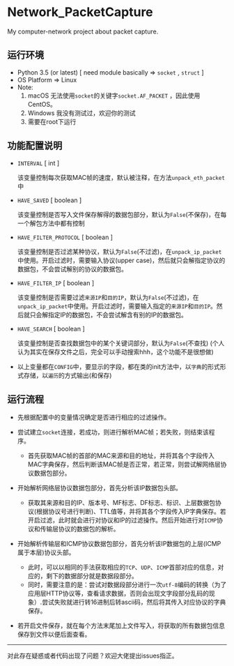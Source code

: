 # Network_PacketCapture
My computer-network project about packet capture. 

## 运行环境
+ Python 3.5 (or latest)        [ need module basically => `socket` ,  `struct` ]
+ OS Platform   =>   Linux
+ Note:  
    1. macOS 无法使用`socket`的关键字`socket.AF_PACKET` ，因此使用CentOS。
    2. Windows 我没有测试过，欢迎你的测试
    3. 需要在root下运行

## 功能配置说明
+ `INTERVAL`  [ int ]

    该变量控制每次获取MAC帧的速度，默认被注释，在方法`unpack_eth_packet`中
    
+ `HAVE_SAVED`  [ boolean ]

    该变量控制是否写入文件保存解得的数据包部分，默认为`False`(不保存)，在每一个解包方法中都有控制
    
+ `HAVE_FILTER_PROTOCOL`  [ boolean ]

    该变量控制是否过滤某种协议，默认为`False`(不过滤)，在`unpack_ip_packet`中使用。开启过滤时，需要输入协议(upper case)，然后就只会解指定协议的数据包，不会尝试解别的协议的数据包。
    
+ `HAVE_FILTER_IP`  [ boolean ]

    该变量控制是否需要过滤`来源IP`和`目的IP`，默认为`False`(不过滤)，在`unpack_ip_packet`中使用。开启过滤时，需要输入指定的`来源IP`和`目的IP`。然后就只会解指定IP的数据包，不会尝试解含有别的IP的数据包。
    
+ `HAVE_SEARCH`  [ boolean ]

    该变量控制是否查找数据包中的某个关键词部分，默认为`False`(不查找) (个人认为其实在保存文件之后，完全可以手动搜索hhh，这个功能不是很想做)
    
+ 以上变量都在`CONFIG`中，要显示的字段，都在类的init方法中，以`字典`的形式形式存储，以`遍历`的方式输出(和保存)

## 运行流程
+ 先根据配置中的变量情况确定是否进行相应的过滤操作。 

+ 尝试建立`socket`连接，若成功，则进行解析MAC帧；若失败，则结束该程序。
    + 首先获取MAC帧的首部的MAC来源和目的地址，并将其各个字段传入MAC字典保存，然后判断该MAC帧是否正常，若正常，则尝试解网络层协议数据包部分。

+ 开始解析网络层协议数据包部分，首先分析该IP数据包头部。
    + 获取其来源和目的IP、版本号、MF标志、DF标志、标识、上层数据包协议(根据协议号进行判断)、TTL值等，并将其各个字段传入IP字典保存。若开启过滤，此时就会进行对协议和IP的过滤操作。然后开始进行对`ICMP`协议和传输层协议的数据包的解析。

+ 开始解析传输层和ICMP协议数据包部分，首先分析该IP数据包的上层(ICMP属于本层)协议头部。
    + 此时，可以以相同的手法获取相应的`TCP`、`UDP`、`ICMP`首部对应的信息，对应的，剩下的数据部分就是数据段部分。
    + 同时，需要注意的是：尝试对数据段部分进行一次`utf-8`编码的转换（为了应用层HTTP协议等，查看请求数据，否则会出现文字段部分乱码的现象）.尝试失败就进行转16进制后转ascii码，然后将其传入对应协议的字典保存。

+ 若开启文件保存，就在每个方法末尾加上文件写入，将获取的所有数据包信息保存到文件以便后面查看。

--- 

对此存在疑惑或者代码出现了问题？欢迎大佬提出issues指正。



    

